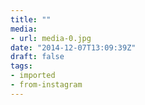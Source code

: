 ```yaml
---
title: ""
media:
- url: media-0.jpg
date: "2014-12-07T13:09:39Z"
draft: false
tags:
- imported
- from-instagram
---
```


